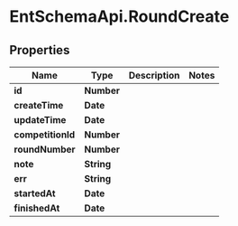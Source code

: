 # EntSchemaApi.RoundCreate

## Properties
Name | Type | Description | Notes
------------ | ------------- | ------------- | -------------
**id** | **Number** |  | 
**createTime** | **Date** |  | 
**updateTime** | **Date** |  | 
**competitionId** | **Number** |  | 
**roundNumber** | **Number** |  | 
**note** | **String** |  | 
**err** | **String** |  | 
**startedAt** | **Date** |  | 
**finishedAt** | **Date** |  | 
